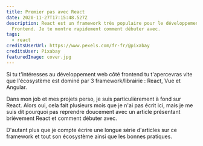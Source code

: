```yaml
---
title: Premier pas avec React
date: 2020-11-27T17:15:48.527Z
description: React est un framework très populaire pour le développement en
  Frontend. Je te montre rapidement comment débuter avec.
tags:
  - react
creditsUserUrl: https://www.pexels.com/fr-fr/@pixabay
creditsUser: Pixabay
featuredImage: cover.jpg
---
```

Si tu t'intéresses au développement web côté frontend tu t'apercevras vite que l'écosystème est dominé par 3 framework/librairie : React, Vue et Angular.

Dans mon job et mes projets perso, je suis particulièrement à fond sur React. Alors oui, cela fait plusieurs mois que je n'ai pas écrit ici, mais je me suis dit pourquoi pas reprendre doucement avec un article présentant brièvement React et comment débuter avec.

D'autant plus que je compte écrire une longue série d'articles sur ce framework et tout son écosystème ainsi que les bonnes pratiques.
